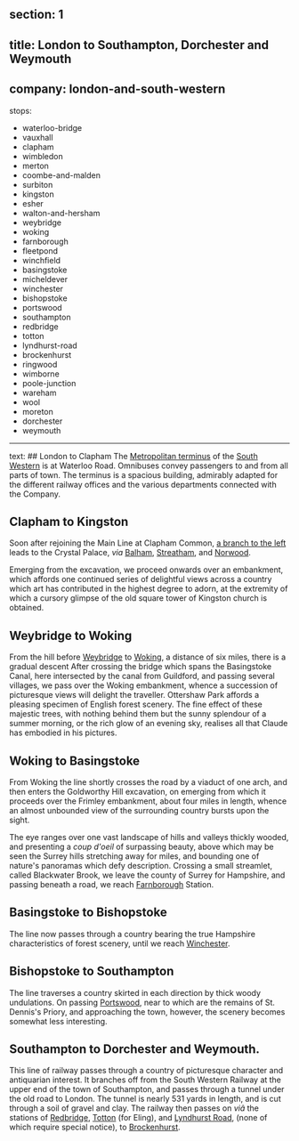 ﻿section: 1
----
title: London to Southampton, Dorchester and Weymouth
----
company: london-and-south-western
----
stops:
- waterloo-bridge
- vauxhall
- clapham
- wimbledon
- merton
- coombe-and-malden
- surbiton
- kingston
- esher
- walton-and-hersham
- weybridge
- woking
- farnborough
- fleetpond
- winchfield
- basingstoke
- micheldever
- winchester
- bishopstoke
- portswood
- southampton
- redbridge
- totton
- lyndhurst-road
- brockenhurst
- ringwood
- wimborne
- poole-junction
- wareham
- wool
- moreton
- dorchester
- weymouth
----
text: ## London to Clapham
The [Metropolitan terminus](/stations/waterloo-bridge) of the [South Western](/companies/london-and-south-western) is at Waterloo Road. Omnibuses convey passengers to and from all parts of town. The terminus is a spacious building, admirably adapted for the different railway offices and the various departments connected with the Company.

## Clapham to Kingston
Soon after rejoining the Main Line at Clapham Common, [a branch to the left](/routes/victoria-to-crystal-palace) leads to the Crystal Palace, *via* [Balham](/stations/balham), [Streatham](/stations/streatham), and [Norwood](/stations/norwood-lower).

Emerging from the excavation, we proceed onwards over an embankment, which affords one continued series of delightful views across a country which art has contributed in the highest degree to adorn, at the extremity of which a cursory glimpse of the old square tower of Kingston church is obtained.

## Weybridge to Woking
From the hill before [Weybridge](/stations/weybridge) to [Woking](/stations/woking), a distance of six miles, there is a gradual descent After crossing the bridge which spans the Basingstoke Canal, here intersected by the canal from Guildford, and passing several villages, we pass over the Woking embankment, whence a succession of picturesque views will delight the traveller. Ottershaw Park affords a pleasing specimen of English forest scenery. The fine effect of these majestic trees, with nothing behind them but the sunny splendour of a summer morning, or the rich glow of an evening sky, realises all that Claude has embodied in his pictures.

## Woking to Basingstoke
From Woking the line shortly crosses the road by a viaduct of one arch, and then enters the Goldworthy Hill excavation, on emerging from which it proceeds over the Frimley embankment, about four miles in length, whence an almost unbounded view of the surrounding country bursts upon the sight.

The eye ranges over one vast landscape of hills and valleys thickly wooded, and presenting a *coup d'oeil* of surpassing beauty, above which may be seen the Surrey hills stretching away for miles, and bounding one of nature's panoramas which defy description. Crossing a small streamlet, called Blackwater Brook, we leave the county of Surrey for Hampshire, and passing beneath a road, we reach [Farnborough](/stations/farnborough) Station.

## Basingstoke to Bishopstoke
The line now passes through a country bearing the true Hampshire characteristics of forest scenery, until we reach [Winchester](/stations/winchester).

## Bishopstoke to Southampton
The line traverses a country skirted in each direction by thick woody undulations. On passing [Portswood](/stations/portswood), near to which are the remains of St. Dennis's Priory, and approaching the town, however, the scenery becomes somewhat less interesting.

## Southampton to Dorchester and Weymouth.
This line of railway passes through a country of picturesque character and antiquarian interest. It branches off from the South Western Railway at the upper end of the town of Southampton, and passes through a tunnel under the old road to London. The tunnel is nearly 531 yards in length, and is cut through a soil of gravel and clay. The railway then passes on *viâ* the stations of [Redbridge](/stations/redbridge), [Totton](/stations/totton) (for Eling), and [Lyndhurst Road](/stations/lyndhurst-road), (none of which require special notice), to [Brockenhurst](/stations/brockenhurst).
